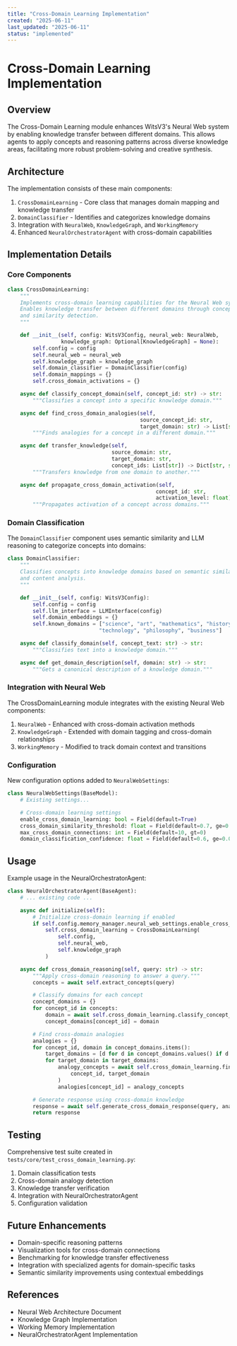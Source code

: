 ```yaml
---
title: "Cross-Domain Learning Implementation"
created: "2025-06-11"
last_updated: "2025-06-11"
status: "implemented"
---
```


# Cross-Domain Learning Implementation

## Overview

The Cross-Domain Learning module enhances WitsV3's Neural Web system by enabling knowledge transfer between different domains. This allows agents to apply concepts and reasoning patterns across diverse knowledge areas, facilitating more robust problem-solving and creative synthesis.

## Architecture

The implementation consists of these main components:

1. `CrossDomainLearning` - Core class that manages domain mapping and knowledge transfer
2. `DomainClassifier` - Identifies and categorizes knowledge domains
3. Integration with `NeuralWeb`, `KnowledgeGraph`, and `WorkingMemory`
4. Enhanced `NeuralOrchestratorAgent` with cross-domain capabilities

## Implementation Details

### Core Components

```python
class CrossDomainLearning:
    """
    Implements cross-domain learning capabilities for the Neural Web system.
    Enables knowledge transfer between different domains through concept mapping
    and similarity detection.
    """

    def __init__(self, config: WitsV3Config, neural_web: NeuralWeb,
                 knowledge_graph: Optional[KnowledgeGraph] = None):
        self.config = config
        self.neural_web = neural_web
        self.knowledge_graph = knowledge_graph
        self.domain_classifier = DomainClassifier(config)
        self.domain_mappings = {}
        self.cross_domain_activations = {}

    async def classify_concept_domain(self, concept_id: str) -> str:
        """Classifies a concept into a specific knowledge domain."""

    async def find_cross_domain_analogies(self,
                                          source_concept_id: str,
                                          target_domain: str) -> List[str]:
        """Finds analogies for a concept in a different domain."""

    async def transfer_knowledge(self,
                                 source_domain: str,
                                 target_domain: str,
                                 concept_ids: List[str]) -> Dict[str, str]:
        """Transfers knowledge from one domain to another."""

    async def propagate_cross_domain_activation(self,
                                               concept_id: str,
                                               activation_level: float) -> Dict[str, float]:
        """Propagates activation of a concept across domains."""
```

### Domain Classification

The `DomainClassifier` component uses semantic similarity and LLM reasoning to categorize concepts into domains:

```python
class DomainClassifier:
    """
    Classifies concepts into knowledge domains based on semantic similarity
    and content analysis.
    """

    def __init__(self, config: WitsV3Config):
        self.config = config
        self.llm_interface = LLMInterface(config)
        self.domain_embeddings = {}
        self.known_domains = ["science", "art", "mathematics", "history",
                             "technology", "philosophy", "business"]

    async def classify_domain(self, concept_text: str) -> str:
        """Classifies text into a knowledge domain."""

    async def get_domain_description(self, domain: str) -> str:
        """Gets a canonical description of a knowledge domain."""
```

### Integration with Neural Web

The CrossDomainLearning module integrates with the existing Neural Web components:

1. `NeuralWeb` - Enhanced with cross-domain activation methods
2. `KnowledgeGraph` - Extended with domain tagging and cross-domain relationships
3. `WorkingMemory` - Modified to track domain context and transitions

### Configuration

New configuration options added to `NeuralWebSettings`:

```python
class NeuralWebSettings(BaseModel):
    # Existing settings...

    # Cross-domain learning settings
    enable_cross_domain_learning: bool = Field(default=True)
    cross_domain_similarity_threshold: float = Field(default=0.7, ge=0.0, le=1.0)
    max_cross_domain_connections: int = Field(default=10, gt=0)
    domain_classification_confidence: float = Field(default=0.6, ge=0.0, le=1.0)
```

## Usage

Example usage in the NeuralOrchestratorAgent:

```python
class NeuralOrchestratorAgent(BaseAgent):
    # ... existing code ...

    async def initialize(self):
        # Initialize cross-domain learning if enabled
        if self.config.memory_manager.neural_web_settings.enable_cross_domain_learning:
            self.cross_domain_learning = CrossDomainLearning(
                self.config,
                self.neural_web,
                self.knowledge_graph
            )

    async def cross_domain_reasoning(self, query: str) -> str:
        """Apply cross-domain reasoning to answer a query."""
        concepts = await self.extract_concepts(query)

        # Classify domains for each concept
        concept_domains = {}
        for concept_id in concepts:
            domain = await self.cross_domain_learning.classify_concept_domain(concept_id)
            concept_domains[concept_id] = domain

        # Find cross-domain analogies
        analogies = {}
        for concept_id, domain in concept_domains.items():
            target_domains = [d for d in concept_domains.values() if d != domain]
            for target_domain in target_domains:
                analogy_concepts = await self.cross_domain_learning.find_cross_domain_analogies(
                    concept_id, target_domain
                )
                analogies[concept_id] = analogy_concepts

        # Generate response using cross-domain knowledge
        response = await self.generate_cross_domain_response(query, analogies)
        return response
```

## Testing

Comprehensive test suite created in `tests/core/test_cross_domain_learning.py`:

1. Domain classification tests
2. Cross-domain analogy detection
3. Knowledge transfer verification
4. Integration with NeuralOrchestratorAgent
5. Configuration validation

## Future Enhancements

- Domain-specific reasoning patterns
- Visualization tools for cross-domain connections
- Benchmarking for knowledge transfer effectiveness
- Integration with specialized agents for domain-specific tasks
- Semantic similarity improvements using contextual embeddings

## References

- Neural Web Architecture Document
- Knowledge Graph Implementation
- Working Memory Implementation
- NeuralOrchestratorAgent Implementation
